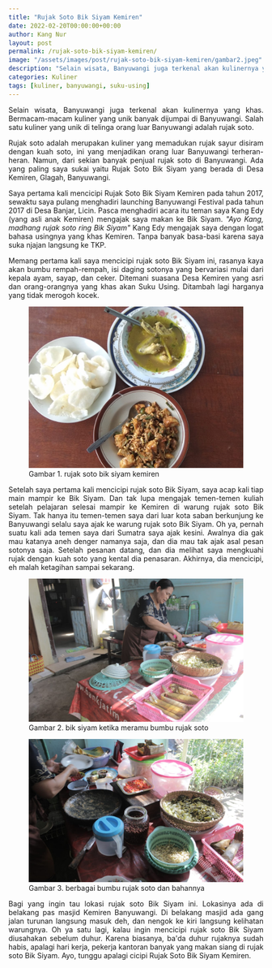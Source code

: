 ```yaml
---
title: "Rujak Soto Bik Siyam Kemiren"
date: 2022-02-20T00:00:00+00:00
author: Kang Nur
layout: post
permalink: /rujak-soto-bik-siyam-kemiren/
image: "/assets/images/post/rujak-soto-bik-siyam-kemiren/gambar2.jpeg"
description: "Selain wisata, Banyuwangi juga terkenal akan kulinernya yang khas. Bermacam-macam kuliner yang unik banyak dijumpai di Banyuwangi. Salah satu kuliner yang unik di telinga orang luar Banyuwangi adalah rujak soto."
categories: Kuliner
tags: [kuliner, banyuwangi, suku-using]
---
```

<div style="text-align: justify"><p>Selain wisata, Banyuwangi juga terkenal akan kulinernya yang khas. Bermacam-macam kuliner yang unik banyak dijumpai di Banyuwangi. Salah satu kuliner yang unik di telinga orang luar Banyuwangi adalah rujak soto.</p></div>

<div style="text-align: justify"><p>Rujak soto adalah merupakan kuliner yang memadukan rujak sayur disiram dengan kuah soto, ini yang menjadikan orang luar Banyuwangi terheran-heran. Namun, dari sekian banyak penjual rujak soto di Banyuwangi. Ada yang paling saya sukai yaitu Rujak Soto Bik Siyam yang berada di Desa Kemiren, Glagah, Banyuwangi.</p></div>

<div style="text-align: justify"><p>Saya pertama kali mencicipi Rujak Soto Bik Siyam Kemiren pada tahun 2017, sewaktu saya pulang menghadiri launching Banyuwangi Festival pada tahun 2017 di Desa Banjar, Licin. Pasca menghadiri acara itu teman saya Kang Edy (yang asli anak Kemiren) mengajak saya makan ke Bik Siyam. <i>"Ayo Kang, madhang rujak soto ring Bik Siyam"</i> Kang Edy mengajak saya dengan logat bahasa usingnya yang khas Kemiren. Tanpa banyak basa-basi karena saya suka njajan langsung ke TKP.</p></div>

<div style="text-align: justify"><p>Memang pertama kali saya mencicipi rujak soto Bik Siyam ini, rasanya kaya akan bumbu rempah-rempah, isi daging sotonya yang bervariasi mulai dari kepala ayam, sayap, dan ceker. Ditemani suasana Desa Kemiren yang asri dan orang-orangnya yang khas akan Suku Using. Ditambah lagi harganya yang tidak merogoh kocek.</p></div>

<figure>
<img src="/assets/images/post/rujak-soto-bik-siyam-kemiren/gambar1.jpeg">
<figcaption>Gambar 1. rujak soto bik siyam kemiren </figcaption>
</figure>

<div style="text-align: justify"><p>Setelah saya pertama kali mencicipi rujak soto Bik Siyam, saya acap kali tiap main mampir ke Bik Siyam. Dan tak lupa mengajak temen-temen kuliah setelah pelajaran selesai mampir ke Kemiren di warung rujak soto Bik Siyam. Tak hanya itu temen-temen saya dari luar kota saban berkunjung ke Banyuwangi selalu saya ajak ke warung rujak soto Bik Siyam. Oh ya, pernah suatu kali ada temen saya dari Sumatra saya ajak kesini. Awalnya dia gak mau katanya aneh denger namanya saja, dan dia mau tak ajak asal pesan sotonya saja. Setelah pesanan datang, dan dia melihat saya mengkuahi rujak dengan kuah soto yang kental dia penasaran. Akhirnya, dia mencicipi, eh malah ketagihan sampai sekarang.</p></div>

<figure>
<img src="/assets/images/post/rujak-soto-bik-siyam-kemiren/gambar2.jpeg">
<figcaption>Gambar 2. bik siyam ketika meramu bumbu rujak soto </figcaption>
</figure>

<figure>
<img src="/assets/images/post/rujak-soto-bik-siyam-kemiren/gambar3.jpeg">
<figcaption>Gambar 3. berbagai bumbu rujak soto dan bahannya </figcaption>
</figure>

<div style="text-align: justify"><p>Bagi yang ingin tau lokasi rujak soto Bik Siyam ini. Lokasinya ada di belakang pas masjid Kemiren Banyuwangi. Di belakang masjid ada gang jalan turunan langsung masuk deh, dan nengok ke kiri langsung kelihatan warungnya. Oh ya satu lagi, kalau ingin mencicipi rujak soto Bik Siyam diusahakan sebelum duhur. Karena biasanya, ba'da duhur rujaknya sudah habis, apalagi hari kerja, pekerja kantoran banyak yang makan siang di rujak soto Bik Siyam. Ayo, tunggu apalagi cicipi Rujak Soto Bik Siyam Kemiren.</p></div>